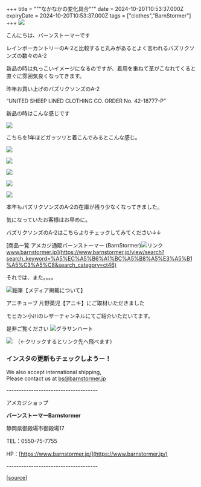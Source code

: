 +++
title = """なかなかの変化具合"""
date = 2024-10-20T10:53:37.000Z
expiryDate = 2024-10-20T10:53:37.000Z
tags = ["clothes","BarnStormer"]
+++
[![](https://stat.ameba.jp/user_images/20231023/16/barnstormer-go/b2/03/p/o0420015015354743273.png)](https://ameblo.jp/barnstormer-go/entry-12825670498.html)

こんにちは、バーンストーマーです

レインボーカントリーのA-2と比較すると丸みがあるとよく言われるバズリクソンズの数々のA-2

新品の時は丸っこいイメージになるのですが、着用を重ねて革がこなれてくると直ぐに雰囲気良くなってきます。

昨年お買い上げのバズリクソンズのA-2　

“UNITED SHEEP LINED CLOTHING CO. ORDER No. 42-18777-P”

新品の時はこんな感じです

[![](https://stat.ameba.jp/user_images/20241020/17/barnstormer-go/54/1c/j/o0600070015500182818.jpg)](https://stat.ameba.jp/user_images/20241020/17/barnstormer-go/54/1c/j/o0600070015500182818.jpg)

こちらを1年ほどガッツリと着こんでみるとこんな感じ。

[![](https://stat.ameba.jp/user_images/20241020/17/barnstormer-go/a2/b9/j/o0466070015500183025.jpg)](https://stat.ameba.jp/user_images/20241020/17/barnstormer-go/a2/b9/j/o0466070015500183025.jpg)

[![](https://stat.ameba.jp/user_images/20241020/17/barnstormer-go/f2/18/j/o0466070015500183017.jpg)](https://stat.ameba.jp/user_images/20241020/17/barnstormer-go/f2/18/j/o0466070015500183017.jpg)

[![](https://stat.ameba.jp/user_images/20241020/17/barnstormer-go/ad/f1/j/o0466070015500183023.jpg)](https://stat.ameba.jp/user_images/20241020/17/barnstormer-go/ad/f1/j/o0466070015500183023.jpg)

[![](https://stat.ameba.jp/user_images/20241020/17/barnstormer-go/99/85/j/o0466070015500183028.jpg)](https://stat.ameba.jp/user_images/20241020/17/barnstormer-go/99/85/j/o0466070015500183028.jpg)

[![](https://stat.ameba.jp/user_images/20241020/17/barnstormer-go/63/87/j/o0466070015500183032.jpg)](https://stat.ameba.jp/user_images/20241020/17/barnstormer-go/63/87/j/o0466070015500183032.jpg)

本年もバズリクソンズのA-2の在庫が残り少なくなってきました。

気になっていたお客様はお早めに。

バズリクソンズのA-2はこちらよりチェックしてみてください↓↓

[商品一覧 アメカジ通販バーンストーマー (BarnStormer)![リンク](https://c.stat100.ameba.jp/ameblo/symbols/v3.20.0/svg/gray/editor_link.svg)www.barnstormer.jp](https://www.barnstormer.jp/view/search?search_keyword=%A5%EC%A5%B6%A1%BC%A5%B8%A5%E3%A5%B1%A5%C3%A5%C8&search_category=ct46)

それでは、また。。。。

![鉛筆](https://stat100.ameba.jp/blog/ucs/img/char/char3/519.png)【メディア掲載について】

アニチューブ 片野英児【アニキ】にご取材いただきました

モヒカン小川のレザーチャンネルにてご紹介いただいてます。

是非ご覧ください ![グラサンハート](https://stat100.ameba.jp/blog/ucs/img/char/char3/148.png)

[![](https://stat.ameba.jp/user_images/20230412/16/barnstormer-go/6a/23/p/o0108010815269242493.png)](https://www.instagram.com/barnstormer_daily/)　（←クリックするとリンク先へ飛べます）

### インスタの更新もチェックしようー！

We also accept international shipping,  
Please contact us at bs@barnstormer.jp

**\-------------------------------------**

アメカジショップ

**バーンストーマーBarnstormer**

静岡県御殿場市御殿場17

TEL：0550-75-7755

HP：[https://www.barnstormer.jp/](https://www.barnstormer.jp/)

**\-------------------------------------**

[[source]](https://ameblo.jp/barnstormer-go/entry-12871982212.html)
